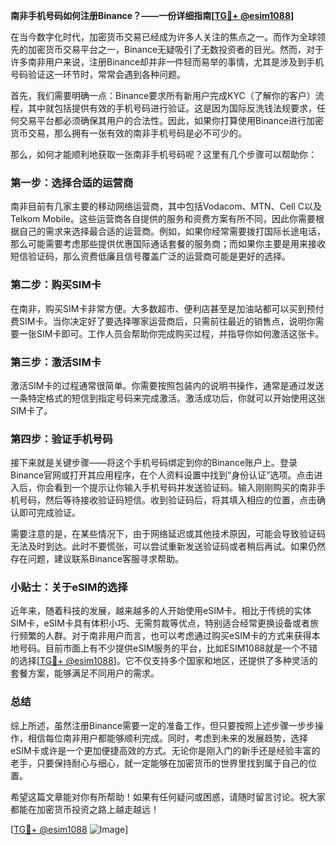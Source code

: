 **南非手机号码如何注册Binance？——一份详细指南[[TG💪+ @esim1088](https://t.me/s/esim1088)]**

在当今数字化时代，加密货币交易已经成为许多人关注的焦点之一。而作为全球领先的加密货币交易平台之一，Binance无疑吸引了无数投资者的目光。然而，对于许多南非用户来说，注册Binance却并非一件轻而易举的事情，尤其是涉及到手机号码验证这一环节时，常常会遇到各种问题。

首先，我们需要明确一点：Binance要求所有新用户完成KYC（了解你的客户）流程，其中就包括提供有效的手机号码进行验证。这是因为国际反洗钱法规要求，任何交易平台都必须确保其用户的合法性。因此，如果你打算使用Binance进行加密货币交易，那么拥有一张有效的南非手机号码是必不可少的。

那么，如何才能顺利地获取一张南非手机号码呢？这里有几个步骤可以帮助你：

### 第一步：选择合适的运营商

南非目前有几家主要的移动网络运营商，其中包括Vodacom、MTN、Cell C以及Telkom Mobile。这些运营商各自提供的服务和资费方案有所不同，因此你需要根据自己的需求来选择最合适的运营商。例如，如果你经常需要拨打国际长途电话，那么可能需要考虑那些提供优惠国际通话套餐的服务商；而如果你主要是用来接收短信验证码，那么资费低廉且信号覆盖广泛的运营商可能是更好的选择。

### 第二步：购买SIM卡

在南非，购买SIM卡非常方便。大多数超市、便利店甚至是加油站都可以买到预付费SIM卡。当你决定好了要选择哪家运营商后，只需前往最近的销售点，说明你需要一张SIM卡即可。工作人员会帮助你完成购买过程，并指导你如何激活这张卡。

### 第三步：激活SIM卡

激活SIM卡的过程通常很简单。你需要按照包装内的说明书操作，通常是通过发送一条特定格式的短信到指定号码来完成激活。激活成功后，你就可以开始使用这张SIM卡了。

### 第四步：验证手机号码

接下来就是关键步骤——将这个手机号码绑定到你的Binance账户上。登录Binance官网或打开其应用程序，在个人资料设置中找到“身份认证”选项。点击进入后，你会看到一个提示让你输入手机号码并发送验证码。输入刚刚购买的南非手机号码，然后等待接收验证码短信。收到验证码后，将其填入相应的位置，点击确认即可完成验证。

需要注意的是，在某些情况下，由于网络延迟或其他技术原因，可能会导致验证码无法及时到达。此时不要慌张，可以尝试重新发送验证码或者稍后再试。如果仍然存在问题，建议联系Binance客服寻求帮助。

### 小贴士：关于eSIM的选择

近年来，随着科技的发展，越来越多的人开始使用eSIM卡。相比于传统的实体SIM卡，eSIM卡具有体积小巧、无需剪裁等优点，特别适合经常更换设备或者旅行频繁的人群。对于南非用户而言，也可以考虑通过购买eSIM卡的方式来获得本地号码。目前市面上有不少提供eSIM服务的平台，比如ESIM1088就是一个不错的选择[[TG💪+ @esim1088](https://t.me/s/esim1088)]。它不仅支持多个国家和地区，还提供了多种灵活的套餐方案，能够满足不同用户的需求。

### 总结

综上所述，虽然注册Binance需要一定的准备工作，但只要按照上述步骤一步步操作，相信每位南非用户都能够顺利完成。同时，考虑到未来的发展趋势，选择eSIM卡或许是一个更加便捷高效的方式。无论你是刚入门的新手还是经验丰富的老手，只要保持耐心与细心，就一定能够在加密货币的世界里找到属于自己的位置。

希望这篇文章能对你有所帮助！如果有任何疑问或困惑，请随时留言讨论。祝大家都能在加密货币投资之路上越走越远！

[[TG💪+ @esim1088](https://t.me/s/esim1088) ![Image](https://i.postimg.cc/4NQfJmqS/Snipaste-2025-05-13-00-14-12.png)]
